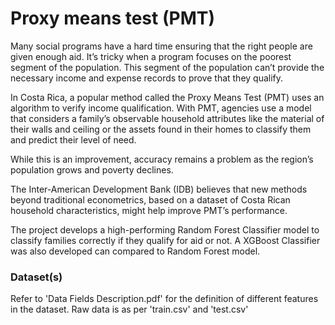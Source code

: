 
# Proxy means test (PMT)

Many social programs have a hard time ensuring that the right people are given enough aid. It’s tricky when a program focuses on the poorest segment of the population. This segment of the population can’t provide the necessary income and expense records to prove that they qualify.

In Costa Rica, a popular method called the Proxy Means Test (PMT) uses an algorithm to verify income qualification. With PMT, agencies use a model that considers a family’s observable household attributes like the material of their walls and ceiling or the assets found in their homes to classify them and predict their level of need.

While this is an improvement, accuracy remains a problem as the region’s population grows and poverty declines.

The Inter-American Development Bank (IDB) believes that new methods beyond traditional econometrics, based on a dataset of Costa Rican household characteristics, might help improve PMT’s performance.

The project develops a high-performing Random Forest Classifier model to classify families correctly if they qualify for aid or not. A XGBoost Classifier was also developed can compared to Random Forest model.

### Dataset(s)
Refer to 'Data Fields Description.pdf' for the definition of different features in the dataset. Raw data is as per 'train.csv' and 'test.csv'   
